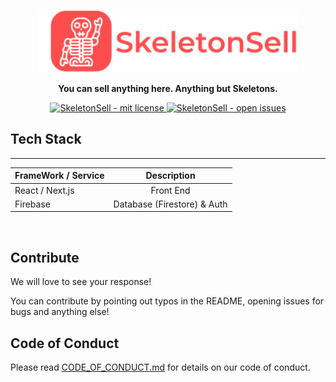 <a href="https://github.com/abhyuday-tripathi/SkeletonSell">
  <p align="center">
    <img height=100 src="logo.svg"/>
  </p>
</a>

<p align="center">
  <strong>You can sell anything here. Anything but Skeletons.</strong>
</p>

<p align="center">
  <a href="https://github.com/abhyuday-tripathi/SkeletonSell/blob/master/LICENSE">
    <img src="https://img.shields.io/github/license/abhyuday-tripathi/SkeletonSell?color=brightgreen&logo=SkeletonSell&logoColor=FD4D4D&style=for-the-badge" alt="SkeletonSell - mit license" />
  </a>
  <a href="https://github.com/abhyuday-tripathi/SkeletonSell/issues">
    <img src="https://img.shields.io/github/issues/abhyuday-tripathi/SkeletonSell?color=FD4D4D&label=Open%20Issues&logo=SkeletonSell&logoColor=orange&style=for-the-badge" alt="SkeletonSell - open issues"
    />
  </a>
</p>

## Tech Stack

---

| FrameWork / Service |         Description         |
| :------------------ | :-------------------------: |
| React / Next.js     |          Front End          |
| Firebase            | Database (Firestore) & Auth |

<br />

## Contribute

We will love to see your response!

You can contribute by pointing out typos in the README, opening issues for bugs and anything else!

## Code of Conduct

Please read [CODE_OF_CONDUCT.md](https://github.com/abhyuday-tripathi/SkeletonSell/blob/master/CODE_OF_CONDUCT.md) for details on our code of conduct.
